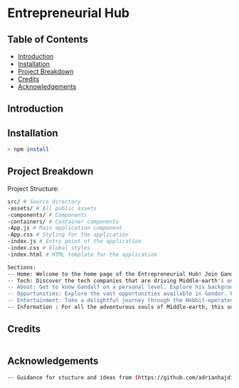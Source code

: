 # Entrepreneurial Hub

## Table of Contents
- [Introduction](#introduction)
- [Installation](#installation)
- [Project Breakdown](#project-breakdown)
- [Credits](#credits)
- [Acknowledgements](#acknowledgements)

## Introduction

## Installation 
```sh
> npm install 
```
## Project Breakdown

Project Structure:
```sh 
src/ # Source directory
-assets/ # All public assets
-components/ # Components
-containers/ # Container components
-App.js # Main application component
-App.css # Styling for the application
-index.js # Entry point of the application
-index.css # Global styles
-index.html # HTML template for the application
```
```sh
Sections:
-- Home: Welcome to the home page of the Entrepreneurial Hub! Join Gandalf as he works tirelessly to build a thriving entrepreneurial community in Middle-earth. Feel free to explore the various sections and navigate through the links provided.
-- Tech: Discover the tech companies that are driving Middle-earth's entrepreneurial mission. From magical software to enchanted hardware, learn about the innovative solutions they are bringing to the realm.
-- About: Get to know Gandalf on a personal level. Explore his background, his experiences, and his vision for the Entrepreneurial Hub. Dive into his story and understand what makes him the wizard of entrepreneurship.
-- Oppurtunities: Explore the vast opportunities available in Gondor. From business ventures to investment prospects, Gandalf has curated a collection of exciting opportunities for aspiring entrepreneurs. Marvel at the majestic Tree of Gondor as you envision the growth and prosperity of your own ventures.
-- Entertainment: Take a delightful journey through the Hobbit-operated Shire Chronicles. Experience the creative and artistic side of Middle-earth's entrepreneurial community. Immerse yourself in stories, songs, and performances that capture the essence of this magical realm.
-- Information : For all the adventurous souls of Middle-earth, this section provides links to essential destinations, company information, and contact details. Whether you seek further knowledge or wish to connect with fellow entrepreneurs, this is the place to find the information you need.

```
## Credits

```sh

```

## Acknowledgements

```sh
-- Guidance for stucture and ideas from (https://github.com/adrianhajdin/project_modern_ui_ux_gpt3), thank you!
```
